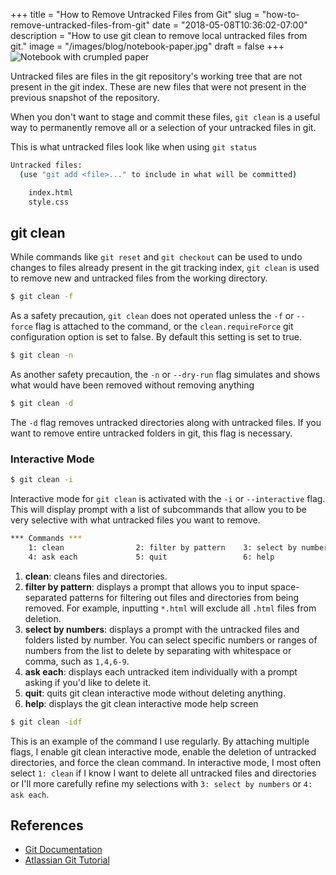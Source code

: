 +++
title = "How to Remove Untracked Files from Git"
slug = "how-to-remove-untracked-files-from-git"
date = "2018-05-08T10:36:02-07:00"
description = "How to use git clean to remove local untracked files from git."
image = "/images/blog/notebook-paper.jpg"
draft = false
+++
![Notebook with crumpled paper](/images/blog/notebook-paper.jpg)

Untracked files are files in the git repository's working tree that are not present in the git index. These are new files that were not present in the previous snapshot of the repository.

When you don't want to stage and commit these files, `git clean` is a useful way to permanently remove all or a selection of your untracked files in git.

This is what untracked files look like when using `git status`

```bash
Untracked files:
  (use "git add <file>..." to include in what will be committed)

	index.html
	style.css
```

## git clean

While commands like `git reset` and `git checkout` can be used to undo changes to files already present in the git tracking index,  `git clean` is used to remove new and untracked files from the working directory.

```bash
$ git clean -f
```

As a safety precaution, `git clean` does not operated unless the `-f` or `--force` flag is attached to the command, or the `clean.requireForce` git configuration option is set to false. By default this setting is set to true.

```bash
$ git clean -n
```

As another safety precaution, the `-n` or `--dry-run` flag simulates and shows what would have been removed without removing anything

```bash
$ git clean -d
```

The `-d` flag removes untracked directories along with untracked files. If you want to remove entire untracked folders in git, this flag is necessary.

### Interactive Mode

```bash
$ git clean -i
```

Interactive mode for `git clean` is activated with the `-i` or `--interactive` flag. This will display prompt with a list of subcommands that allow you to be very selective with what untracked files you want to remove.

```bash
*** Commands ***
    1: clean                2: filter by pattern    3: select by numbers
    4: ask each             5: quit                 6: help
```

1. **clean**: cleans files and directories.
2. **filter by pattern**: displays a prompt that allows you to input space-separated patterns for filtering out files and directories from being removed. For example, inputting `*.html` will exclude all `.html` files from deletion.
3. **select by numbers**: displays a prompt with the untracked files and folders listed by number. You can select specific numbers or ranges of numbers from the list to delete by separating with whitespace or comma, such as `1,4,6-9`.
4. **ask each**: displays each untracked item individually with a prompt asking if you'd like to delete it.
5. **quit**: quits git clean interactive mode without deleting anything.
6. **help**: displays the git clean interactive mode help screen

```bash
$ git clean -idf
```

This is an example of the command I use regularly. By attaching multiple flags, I enable git clean interactive mode, enable the deletion of untracked directories, and force the clean command. In interactive mode, I most often select `1: clean` if I know I want to delete all untracked files and directories or I'll more carefully refine my selections with `3: select by numbers` or `4: ask each`.

## References

* [Git Documentation](https://git-scm.com/docs/git-clean)
* [Atlassian Git Tutorial](https://www.atlassian.com/git/tutorials/undoing-changes/git-clean)
